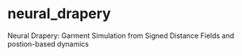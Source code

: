 # neural_drapery
Neural Drapery: Garment Simulation from Signed Distance Fields and postion-based dynamics
